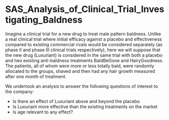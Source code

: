 # SAS_Analysis_of_Clinical_Trial_Investigating_Baldness

Imagine a clinical trial for a new drug to treat male pattern baldness. Unlike a real clinical trial where initial efficacy against a placebo and effectiveness compared to existing commercial rivals would be considered separately (as phase II and phase III clinical trials respectively), here we will suppose that the new drug (Luxuriant) is considered in the same trial with both a placebo and two existing anti-baldness treatments BaldBeGone and HairyGoodness. The patients, all of whom were more or less totally bald, were randomly allocated to the groups, shaved and then had any hair growth measured after one month of treatment.

We undertook an analysis to answer the following questions of interest to the company:
* Is there an effect of Luxuriant above and beyond the placebo
* Is Luxuriant more effective than the existing treatments on the market
* Is age relevant to any effect?
